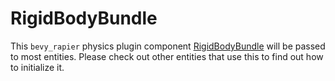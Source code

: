 # RigidBodyBundle

This `bevy_rapier` physics plugin component [RigidBodyBundle](https://rapier.rs/docs/user_guides/bevy_plugin/rigid_bodies/) will be passed to most entities.
Please check out other entities that use this to find out how to initialize it.
